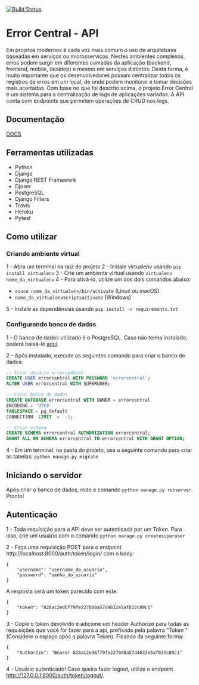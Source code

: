 [![Build Status](https://travis-ci.com/nicolasholanda/error_central_api.svg?branch=master)](https://travis-ci.com/nicolasholanda/error_central_api)
# Error Central - API
Em projetos modernos é cada vez mais comum o uso de arquiteturas baseadas em serviços ou microsserviços. Nestes ambientes complexos, erros podem surgir em diferentes camadas da aplicação (backend, frontend, mobile, desktop) e mesmo em serviços distintos. Desta forma, é muito importante que os desenvolvedores possam centralizar todos os registros de erros em um local, de onde podem monitorar e tomar decisões mais acertadas.
Com base no que foi descrito acima, o projeto Error Central é um sistema para a centralização de logs de aplicações variadas. A API conta com endpoints que permitem operações de CRUD nos logs.
## Documentação
[DOCS](https://app.swaggerhub.com/apis-docs/nicolasholanda/error-central/1.0.0)
## Ferramentas utilizadas
- Python
- Django
- Django REST Framework
- Djoser
- PostgreSQL
- Django Filters
- Travis
- Heroku
- Pytest
## Como utilizar
### Criando ambiente virtual
1 - Abra um terminal na raiz do projeto
2 - Instale virtualenv usando ``pip install virtualenv``
3 - Crie um ambiente virtual usando ``virtualenv nome_da_virtualenv``
4 - Para ativá-lo, utilize um dos dois comandos abaixo:  
- `souce nome_da_virtualenv/bin/activate`  (Linux ou macOS)
-  `nome_da_virtualenvScriptsactivate`  (Windows)

5 - Instale as dependências usando ``pip install -r requirements.txt``
### Configurando banco de dados
1 - O banco de dados utilizado é o PostgreSQL. Caso não tenha instalado, poderá baixá-lo [aqui](https://www.postgresql.org/download/).

2 - Após instalado, execute os seguintes comando para criar o banco de dados:


``` SQL
-- Criar usuário errorcentral
CREATE USER errorcentral WITH PASSWORD 'errorcentral';  
ALTER USER errorcentral WITH SUPERUSER;

-- Criar banco de dados
CREATE DATABASE errorcentral WITH OWNER = errorcentral
ENCODING = 'UTF8'
TABLESPACE = pg_default
CONNECTION  LIMIT  =  -1;

-- Criar schema
CREATE SCHEMA errorcentral AUTHORIZATION errorcentral; 
GRANT ALL ON SCHEMA errorcentral TO errorcentral WITH GRANT OPTION;
```
4 - Em um terminal, na pasta do projeto, use o seguinte comando para criar as tabelas: ``python manage.py migrate``
## Iniciando o servidor
Após criar o banco de dados, rode o comando ``python manage.py runserver``. Pronto!
## Autenticação
1 - Toda requisição para a API deve ser autenticada por um Token. Para isso, crie um usuário com o comando ``python manage.py createsuperuser``

2 - Faça uma requisição POST para o endpoint http://localhost:8000/auth/token/login/ com o body:
```
{
	"username": "username_do_usuario",
	"password": "senha_do_usuario"
}
```
A resposta será um token parecido com este:
```
{
	"token": "828ac2ed6f79fe2270d0a57d4632e5af032c89c1"
}
```
3 - Copie o token devolvido e adicione um header Authorize para todas as requisições que você for fazer para a api, prefixado pela palavra "Token " (Considere o espaço após a palavra Token). Ficando da seguinte forma:
```
{
	"Authorize": "Bearer 828ac2ed6f79fe2270d0a57d4632e5af032c89c1"
}
```
4 - Usuário autenticado! Caso queira fazer logout, utilize o endpoint http://127.0.0.1:8000/auth/token/logout/.

